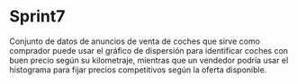 # Sprint7
Conjunto de datos de anuncios de venta de coches que sirve como comprador puede usar el gráfico de dispersión para identificar coches con buen precio según su kilometraje, mientras que un vendedor podría usar el histograma para fijar precios competitivos según la oferta disponible.